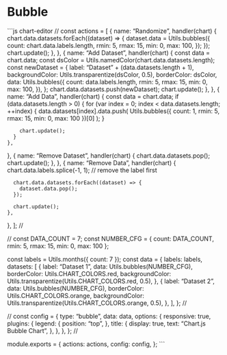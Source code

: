 Bubble
======

\`\`\`js chart-editor // const actions = \[ { name: “Randomize”, handler(chart) { chart.data.datasets.forEach((dataset) =&gt; { dataset.data = Utils.bubbles({ count: chart.data.labels.length, rmin: 5, rmax: 15, min: 0, max: 100, }); }); chart.update(); }, }, { name: “Add Dataset”, handler(chart) { const data = chart.data; const dsColor = Utils.namedColor(chart.data.datasets.length); const newDataset = { label: “Dataset” + (data.datasets.length + 1), backgroundColor: Utils.transparentize(dsColor, 0.5), borderColor: dsColor, data: Utils.bubbles({ count: data.labels.length, rmin: 5, rmax: 15, min: 0, max: 100, }), }; chart.data.datasets.push(newDataset); chart.update(); }, }, { name: “Add Data”, handler(chart) { const data = chart.data; if (data.datasets.length &gt; 0) { for (var index = 0; index &lt; data.datasets.length; ++index) { data.datasets\[index\].data.push( Utils.bubbles({ count: 1, rmin: 5, rmax: 15, min: 0, max: 100 })\[0\] ); }

        chart.update();
      }
    },

}, { name: “Remove Dataset”, handler(chart) { chart.data.datasets.pop(); chart.update(); }, }, { name: “Remove Data”, handler(chart) { chart.data.labels.splice(-1, 1); // remove the label first

      chart.data.datasets.forEach((dataset) => {
        dataset.data.pop();
      });

      chart.update();
    },

}, \]; //

// const DATA\_COUNT = 7; const NUMBER\_CFG = { count: DATA\_COUNT, rmin: 5, rmax: 15, min: 0, max: 100 };

const labels = Utils.months({ count: 7 }); const data = { labels: labels, datasets: \[ { label: “Dataset 1”, data: Utils.bubbles(NUMBER\_CFG), borderColor: Utils.CHART\_COLORS.red, backgroundColor: Utils.transparentize(Utils.CHART\_COLORS.red, 0.5), }, { label: “Dataset 2”, data: Utils.bubbles(NUMBER\_CFG), borderColor: Utils.CHART\_COLORS.orange, backgroundColor: Utils.transparentize(Utils.CHART\_COLORS.orange, 0.5), }, \], }; //

// const config = { type: “bubble”, data: data, options: { responsive: true, plugins: { legend: { position: “top”, }, title: { display: true, text: “Chart.js Bubble Chart”, }, }, }, }; //

module.exports = { actions: actions, config: config, }; \`\`\`
